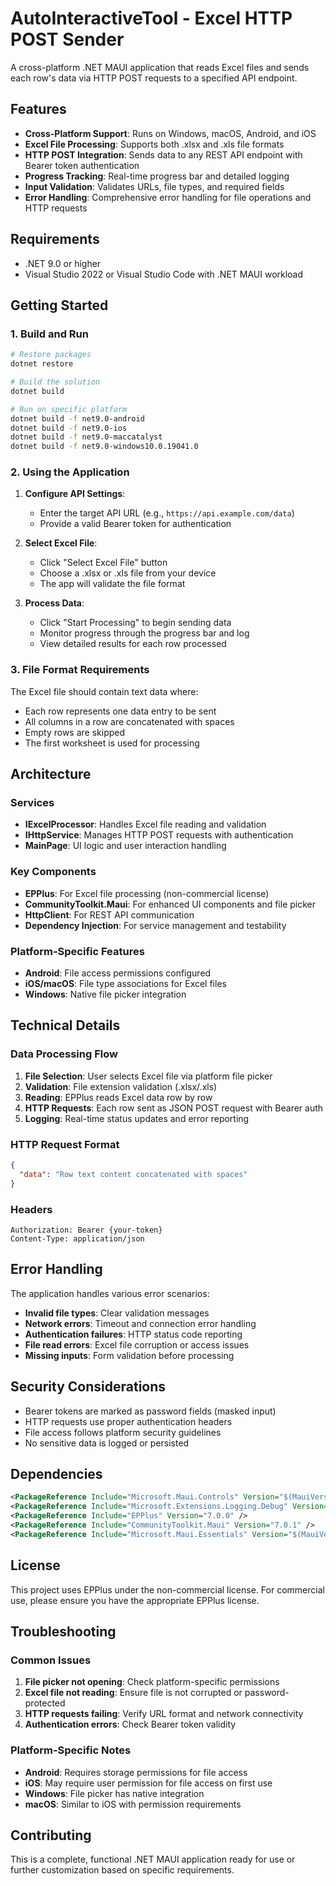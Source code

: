 # AutoInteractiveTool - Excel HTTP POST Sender

A cross-platform .NET MAUI application that reads Excel files and sends each row's data via HTTP POST requests to a specified API endpoint.

## Features

- **Cross-Platform Support**: Runs on Windows, macOS, Android, and iOS
- **Excel File Processing**: Supports both .xlsx and .xls file formats
- **HTTP POST Integration**: Sends data to any REST API endpoint with Bearer token authentication
- **Progress Tracking**: Real-time progress bar and detailed logging
- **Input Validation**: Validates URLs, file types, and required fields
- **Error Handling**: Comprehensive error handling for file operations and HTTP requests

## Requirements

- .NET 9.0 or higher
- Visual Studio 2022 or Visual Studio Code with .NET MAUI workload

## Getting Started

### 1. Build and Run
```bash
# Restore packages
dotnet restore

# Build the solution
dotnet build

# Run on specific platform
dotnet build -f net9.0-android
dotnet build -f net9.0-ios
dotnet build -f net9.0-maccatalyst
dotnet build -f net9.0-windows10.0.19041.0
```

### 2. Using the Application

1. **Configure API Settings**:
   - Enter the target API URL (e.g., `https://api.example.com/data`)
   - Provide a valid Bearer token for authentication

2. **Select Excel File**:
   - Click "Select Excel File" button
   - Choose a .xlsx or .xls file from your device
   - The app will validate the file format

3. **Process Data**:
   - Click "Start Processing" to begin sending data
   - Monitor progress through the progress bar and log
   - View detailed results for each row processed

### 3. File Format Requirements

The Excel file should contain text data where:
- Each row represents one data entry to be sent
- All columns in a row are concatenated with spaces
- Empty rows are skipped
- The first worksheet is used for processing

## Architecture

### Services

- **IExcelProcessor**: Handles Excel file reading and validation
- **IHttpService**: Manages HTTP POST requests with authentication
- **MainPage**: UI logic and user interaction handling

### Key Components

- **EPPlus**: For Excel file processing (non-commercial license)
- **CommunityToolkit.Maui**: For enhanced UI components and file picker
- **HttpClient**: For REST API communication
- **Dependency Injection**: For service management and testability

### Platform-Specific Features

- **Android**: File access permissions configured
- **iOS/macOS**: File type associations for Excel files
- **Windows**: Native file picker integration

## Technical Details

### Data Processing Flow

1. **File Selection**: User selects Excel file via platform file picker
2. **Validation**: File extension validation (.xlsx/.xls)
3. **Reading**: EPPlus reads Excel data row by row
4. **HTTP Requests**: Each row sent as JSON POST request with Bearer auth
5. **Logging**: Real-time status updates and error reporting

### HTTP Request Format

```json
{
  "data": "Row text content concatenated with spaces"
}
```

### Headers
```
Authorization: Bearer {your-token}
Content-Type: application/json
```

## Error Handling

The application handles various error scenarios:

- **Invalid file types**: Clear validation messages
- **Network errors**: Timeout and connection error handling
- **Authentication failures**: HTTP status code reporting
- **File read errors**: Excel file corruption or access issues
- **Missing inputs**: Form validation before processing

## Security Considerations

- Bearer tokens are marked as password fields (masked input)
- HTTP requests use proper authentication headers
- File access follows platform security guidelines
- No sensitive data is logged or persisted

## Dependencies

```xml
<PackageReference Include="Microsoft.Maui.Controls" Version="$(MauiVersion)" />
<PackageReference Include="Microsoft.Extensions.Logging.Debug" Version="9.0.0" />
<PackageReference Include="EPPlus" Version="7.0.0" />
<PackageReference Include="CommunityToolkit.Maui" Version="7.0.1" />
<PackageReference Include="Microsoft.Maui.Essentials" Version="$(MauiVersion)" />
```

## License

This project uses EPPlus under the non-commercial license. For commercial use, please ensure you have the appropriate EPPlus license.

## Troubleshooting

### Common Issues

1. **File picker not opening**: Check platform-specific permissions
2. **Excel file not reading**: Ensure file is not corrupted or password-protected
3. **HTTP requests failing**: Verify URL format and network connectivity
4. **Authentication errors**: Check Bearer token validity

### Platform-Specific Notes

- **Android**: Requires storage permissions for file access
- **iOS**: May require user permission for file access on first use
- **Windows**: File picker has native integration
- **macOS**: Similar to iOS with permission requirements

## Contributing

This is a complete, functional .NET MAUI application ready for use or further customization based on specific requirements.